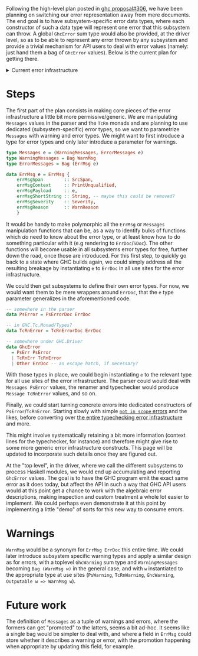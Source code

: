 Following the high-level plan posted in [ghc proposal#306](https://github.com/ghc-proposals/ghc-proposals/pull/306), we have been planning on switching our error representation away from mere documents. The end goal is to have subsystem-specific error data types, where each constructor of such a data type will represent one error that this subsystem can throw. A global `GhcError` sum type would also be provided, at the driver level, so as to be able to represent any error thrown by any subsystem and provide a trivial mechanism for API users to deal with error values (namely: just hand them a bag of `GhcError` values). Below is the current plan for getting there.

<details><summary>Current error infrastructure</summary>

We currently have:

``` haskell
type Messages        = (WarningMessages, ErrorMessages)
type WarningMessages = Bag WarnMsg
type ErrorMessages   = Bag ErrMsg

type WarnMsg = ErrMsg
data ErrMsg = ErrMsg {
    errMsgSpan        :: SrcSpan,
    errMsgContext     :: PrintUnqualified,
    errMsgDoc         :: ErrDoc,
    -- | This has the same text as errDocImportant . errMsgDoc.
    errMsgShortString :: String,
    errMsgSeverity    :: Severity,
    errMsgReason      :: WarnReason
    }

data ErrDoc = ErrDoc {
    -- | Primary error msg.
    errDocImportant     :: [MsgDoc],
    -- | Context e.g. \"In the second argument of ...\".
    errDocContext       :: [MsgDoc],
    -- | Supplementary information, e.g. \"Relevant bindings include ...\".
    errDocSupplementary :: [MsgDoc]
    }

type WarnMsg = ErrMsg

data Severity
  = SevOutput
  | SevFatal
  | SevInteractive

  | SevDump
    -- ^ Log message intended for compiler developers
    -- No file/line/column stuff

  | SevInfo
    -- ^ Log messages intended for end users.
    -- No file/line/column stuff.

  | SevWarning
  | SevError
    -- ^ SevWarning and SevError are used for warnings and errors
    --   o The message has a file/line/column heading,
    --     plus "warning:" or "error:",
    --     added by mkLocMessags
    --   o Output is intended for end users

data WarnReason
  = NoReason
  -- | Warning was enabled with the flag
  | Reason !WarningFlag
  -- | Warning was made an error because of -Werror or -Werror=WarningFlag
  | ErrReason !(Maybe WarningFlag)
```

</details>

# Steps

The first part of the plan consists in making core pieces of the error infrastructure a little bit more permissive/generic. We are manipulating `Messages` values in the parser and the `TcRn` monads and are planning to use dedicated (subsystem-specific) error types, so we want to parametrize `Messages` with warning and error types. We might want to first introduce a type for error types and only later introduce a parameter for warnings.

``` haskell
type Messages e = (WarningMessages, ErrorMessages e)
type WarningMessages = Bag WarnMsg
type ErrorMessages = Bag (ErrMsg e)

data ErrMsg e = ErrMsg {
    errMsgSpan        :: SrcSpan,
    errMsgContext     :: PrintUnqualified,
    errMsgPayload     :: e,
    errMsgShortString :: String, -- maybe this could be removed?
    errMsgSeverity    :: Severity,
    errMsgReason      :: WarnReason
    }
```

It would be handy to make polymorphic all the `ErrMsg` or `Messages` manipulation functions that can be, as a way to identify bulks of functions which _do_ need to know about the error type, or at least know how to do something particular with it (e.g rendering to `ErrDoc`/`SDoc`). The other functions will become usable in all subsystems error types for free, further down the road, once those are introduced. For this first step, to quickly go back to a state where GHC builds again, we could simply address all the resulting breakage by instantiating `e` to `ErrDoc` in all use sites for the error infrastructure.

We could then get subsystems to define their own error types. For now, we would want them to be mere wrappers around `ErrDoc`, that the `e` type parameter generalizes in the aforementioned code.

``` haskell
-- somewhere in the parser
data PsError = PsErrorDoc ErrDoc

-- in GHC.Tc.Monad/Types?
data TcRnError = TcRnErrorDoc ErrDoc

-- somewhere under GHC.Driver
data GhcError
  = PsErr PsError
  | TcRnErr TcRnError
  | Other ErrDoc -- an escape hatch, if necessary? 
```

With those types in place, we could begin instantiating `e` to the relevant type for all use sites of the error infrastructure. The parser could would deal with `Messages PsError` values, the renamer and typechecker would produce `Message TcRnError` values, and so on.

Finally, we could start turning concrete errors into dedicated constructors of `PsError`/`TcRnError`. Starting slowly with simple [`not in scope` errors](https://gitlab.haskell.org/ghc/ghc/-/blob/master/compiler/GHC/Rename/Unbound.hs#L64) and the likes, before converting over [the entire typechecking error infrastructure](https://gitlab.haskell.org/ghc/ghc/-/blob/master/compiler/GHC/Tc/Errors.hs) and more.

This might involve systematically retaining a bit more information (context lines for the typechecker, for instance) and therefore might give rise to some more generic error infrastructure constructs. This page will be updated to incorporate such details once they are figured out.

At the "top level", in the driver, where we call the different subsystems to process Haskell modules, we would end up accumulating and reporting `GhcError` values. The goal is to have the GHC program emit the exact same error as it does today, but affect the API in such a way that GHC API users would at this point get a chance to work with the algebraic error descriptions, making inspection and custom treatment a whole lot easier to implement. We could perhaps even demonstrate it at this point by implementing a little "demo" of sorts for this new way to consume errors.

# Warnings

`WarnMsg` would be a synonym for `ErrMsg ErrDoc` this entire time. We could later introduce subsystem specific warning types and apply a similar design as for errors, with a toplevel `GhcWarning` sum type and `WarningMessages` becoming `Bag (WarnMsg w)` in the general case, and with `w` instantiated to the appropriate type at use sites (`PsWarning`, `TcRnWarning`, `GhcWarning`, `Outputable w => WarnMsg w`). 

# Future work

The definition of `Messages` as a tuple of warnings and errors, where the formers can get "promoted" to the latters, seems a bit ad-hoc. It seems like a single bag would be simpler to deal with, and where a field in `ErrMsg` could store whether it describes a warning or error, with the promotion happening when appropriate by updating this field, for example.